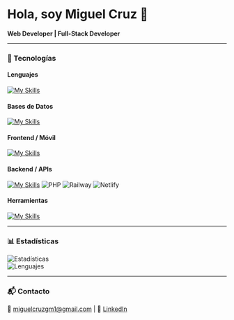 # Hola, soy Miguel Cruz 👋  
**Web Developer | Full-Stack Developer**  

---

### 🔧 Tecnologías  

#### Lenguajes  
[![My Skills](https://skillicons.dev/icons?i=java,python,cs,js,php,dart,kotlin)](https://skillicons.dev)  

#### Bases de Datos  
[![My Skills](https://skillicons.dev/icons?i=mysql,mongodb,firebase)](https://skillicons.dev)  

#### Frontend / Móvil  
[![My Skills](https://skillicons.dev/icons?i=react,angular,flutter,bootstrap,tailwind)](https://skillicons.dev)  

#### Backend / APIs  
[![My Skills](https://skillicons.dev/icons?i=nodejs,express)](https://skillicons.dev) ![PHP](https://skillicons.dev/icons?i=php) ![Railway](https://skillicons.dev/icons?i=railway) ![Netlify](https://skillicons.dev/icons?i=netlify)  

#### Herramientas  
[![My Skills](https://skillicons.dev/icons?i=vscode,pycharm,androidstudio,idea,visualstudio,git,github,docker,figma,postman)](https://skillicons.dev)  

---

### 📊 Estadísticas  
![Estadísticas](https://github-readme-stats.vercel.app/api?username=M1zukodm&show_icons=true&theme=dark)  
![Lenguajes](https://github-readme-stats.vercel.app/api/top-langs/?username=M1zukodm&layout=compact&theme=dark)  

---

### 📬 Contacto  
📧 miguelcruzgm1@gmail.com | 💼 [LinkedIn](https://www.linkedin.com/in/miguel-angel-cruz-rodriguez-2a1a66348)  
